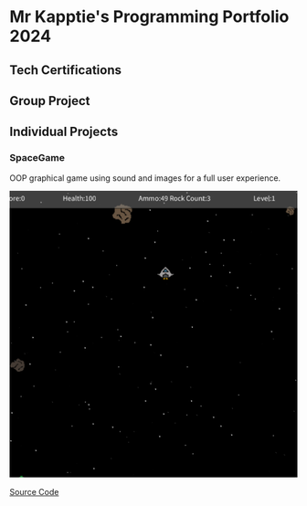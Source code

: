 # Mr Kapptie's Programming Portfolio 2024

## Tech Certifications

## Group Project

## Individual Projects

### SpaceGame
OOP graphical game using sound and images for a full user experience.

![Gameplay](https://github.com/kappter/programmingportfolioA22024/blob/main/images/sg1.png?raw=true)

[Source Code]()
